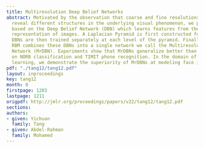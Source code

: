```yaml
---
title: Multiresolution Deep Belief Networks
abstract: Motivated by the observation that coarse and fine resolutions of an image
  reveal different structures in the underlying visual phenomenon, we present a model
  based on the Deep Belief Network (DBN) which learns features from the multiscale
  representation of images. A Laplacian Pyramid is first constructed for each image.
  DBNs are then trained separately at each level of the pyramid. Finally, a top level
  RBM combines these DBNs into a single network we call the Multiresolution Deep Belief
  Network (MrDBN). Experiments show that MrDBNs generalize better than standard DBNs
  on NORB classification and TIMIT phone recognition. In the domain of generative
  learning, we demonstrate the superiority of MrDBNs at modeling face images.
pdf: "./tang12/tang12.pdf"
layout: inproceedings
key: tang12
month: 0
firstpage: 1203
lastpage: 1211
origpdf: http://jmlr.org/proceedings/papers/v22/tang12/tang12.pdf
sections: 
authors:
- given: Yichuan
  family: Tang
- given: Abdel-Rahman
  family: Mohamed
---
```

